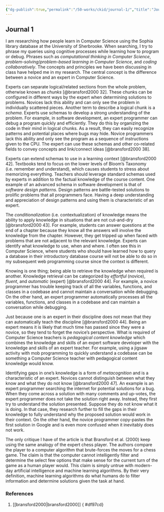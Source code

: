 ```yaml
---
{"dg-publish":true,"permalink":"/50-works/ckid/journal-1/","title":"Journal 1","noteIcon":"","created":"2024.08.31 05:14","updated":"2024.09.09 16:42"}
---
```



## Journal 1

I am researching how people learn in Computer Science using the Sophia library database at the University of Sherbrooke. When searching, I try to phrase my queries using cognitive processes while learning how to program or debug. Phrases such as _computational thinking in Computer Science_, _problem-solving_/_problem-based learning in Computer Science_, and _coding collaboratively_. The concepts and principles we have been discussing in class have helped me in my research. The central concept is the difference between a novice and an expert in Computer Science.

Experts can separate logical/related sections from the whole problem, otherwise known as _chunks_ [@bransford2000 32]. These chunks can be configured in different ways by the expert when determining solutions to problems. Novices lack this ability and can only see the problem in individually scattered pieces. Another term to describe a logical chunk is a _schema_. Experts use schemas to develop a strong understanding of the problem. For example, in software development, an expert programmer can debug a program quickly and efficiently. They do this by organizing the code in their mind in logical chunks. As a result, they can easily recognize patterns and potential places where bugs may hide. Novice programmers lack this ability and only see the program as a sequence of instructions given to the CPU. The expert can use these schemas and other co-related fields to convey concepts and link/connect ideas [@bransford2000 38].

Experts can extend schemas to use in a learning context [@bransford2000 42]. Textbooks tend to focus on the lower levels of Bloom’s Taxonomy (i.e. remember and understand), which causes students to stress about memorizing everything. Teachers should leverage standard schemas used by experts in addition to the factual knowledge of the course content. One example of an advanced schema in software development is that of _software design patterns_. Design patterns are battle-tested solutions to prolific problems that all programmers face. Having a deep understanding and appreciation of design patterns and using them is characteristic of an expert.

The _conditionalization_ (i.e. contextualization) of knowledge means the ability to apply knowledge in situations that are not cut-and-dry [@bransford2000 43]. For example, students can answer questions at the end of a chapter because they know all the answers will involve the knowledge from the chapter. However, they get tripped up when faced with problems that are not adjacent to the relevant knowledge. Experts can identify what knowledge to use, when and where. I often see this in Computer Science, where students who should have learned how to query a database in their introductory database course will not be able to do so in my subsequent web programming course since the context is different.

Knowing is one thing; being able to retrieve the knowledge when required is another. Knowledge retrieval can be categorized by _effortful_ (novice), _fluent_, and _automatic_ (expert) [@bransford2000 44]. For example, a novice programmer has trouble keeping track of all the variables, functions, and classes in a codebase and cannot maintain a conversation while debugging. On the other hand, an expert programmer automatically processes all the variables, functions, and classes in a codebase and can maintain a conversation while debugging.

Just because one is an expert in their discipline does not mean that they can automatically teach the discipline [@bransford2000 44]. Being an expert means it is likely that much time has passed since they were a novice, so they tend to forget the novice’s perspective. What is required of Computer Science teachers is _pedagogical content knowledge_ which combines the knowledge and skills of an expert software developer with the knowledge and skills of an expert teacher. For example, using a jigsaw activity with mob programming to quickly understand a codebase can be something a Computer Science teacher with pedagogical content knowledge would know.

Identifying gaps in one’s knowledge is a form of _metacognition_ and is a characteristic of an expert. Novices cannot distinguish between what they know and what they do not know [@bransford2000 47]. An example is an expert programmer searching the internet for potential solutions for a bug. When they come across a solution with many comments and up-votes, the expert programmer does not take the solution right away. Instead, they first try to understand the solution presented. Suppose they do not know what it is doing. In that case, they research further to fill the gaps in their knowledge to fully understand why the proposed solution would work in their context. On the other hand, the novice programmer copy-pastes the first solution in Google and is even more confused when it inevitably does not work.

The only critique I have of the article is that Bransford et al. (2000) keep using the same analogy of the expert chess player. The authors compare the player to a computer algorithm that brute-forces the moves for a chess game. The claim is that the computer cannot intelligently filter and determine the select few options that make sense for the current turn of the game as a human player would. This claim is simply untrue with modern-day artificial intelligence and machine learning algorithms. By their very definition, machine learning algorithms do what humans do to filter information and determine solutions given the task at hand.

### References

1. [[bransford2000\|bransford2000]]
{ #df97cd}

